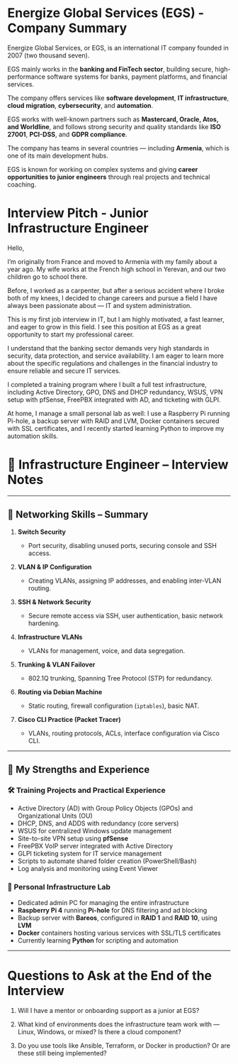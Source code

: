 # Energize Global Services (EGS) - Company Summary

Energize Global Services, or EGS, is an international IT company founded in 2007 (two thousand seven).

EGS mainly works in the **banking and FinTech sector**, building secure, high-performance software systems for banks, payment platforms, and financial services.

The company offers services like **software development**, **IT infrastructure**, **cloud migration**, **cybersecurity**, and **automation**.

EGS works with well-known partners such as **Mastercard, Oracle, Atos, and Worldline**, and follows strong security and quality standards like **ISO 27001**, **PCI-DSS**, and **GDPR compliance**.

The company has teams in several countries — including **Armenia**, which is one of its main development hubs.

EGS is known for working on complex systems and giving **career opportunities to junior engineers** through real projects and technical coaching.




# Interview Pitch - Junior Infrastructure Engineer

Hello,

I’m originally from France and moved to Armenia with my family about a year ago.
My wife works at the French high school in Yerevan, and our two children go to school there.

Before, I worked as a carpenter, but after a serious accident where I broke both of my knees, I decided to change careers and pursue a field I have always been passionate about — IT and system administration.

This is my first job interview in IT, but I am highly motivated, a fast learner, and eager to grow in this field. I see this position at EGS as a great opportunity to start my professional career.

I understand that the banking sector demands very high standards in security, data protection, and service availability. I am eager to learn more about the specific regulations and challenges in the financial industry to ensure reliable and secure IT services.

I completed a training program where I built a full test infrastructure, including Active Directory, GPO, DNS and DHCP redundancy, WSUS, VPN setup with pfSense, FreePBX integrated with AD, and ticketing with GLPI.

At home, I manage a small personal lab as well: I use a Raspberry Pi running Pi-hole, a backup server with RAID and LVM, Docker containers secured with SSL certificates, and I recently started learning Python to improve my automation skills.






# 💼 Infrastructure Engineer – Interview Notes

---

## 🔧 Networking Skills – Summary

1. **Switch Security**  
   - Port security, disabling unused ports, securing console and SSH access.

2. **VLAN & IP Configuration**  
   - Creating VLANs, assigning IP addresses, and enabling inter-VLAN routing.

3. **SSH & Network Security**  
   - Secure remote access via SSH, user authentication, basic network hardening.

4. **Infrastructure VLANs**  
   - VLANs for management, voice, and data segregation.

5. **Trunking & VLAN Failover**  
   - 802.1Q trunking, Spanning Tree Protocol (STP) for redundancy.

6. **Routing via Debian Machine**  
   - Static routing, firewall configuration (`iptables`), basic NAT.

7. **Cisco CLI Practice (Packet Tracer)**  
   - VLANs, routing protocols, ACLs, interface configuration via Cisco CLI.

---

## 💪 My Strengths and Experience

### 🛠️ Training Projects and Practical Experience

- Active Directory (AD) with Group Policy Objects (GPOs) and Organizational Units (OU)
- DHCP, DNS, and ADDS with redundancy (core servers)
- WSUS for centralized Windows update management
- Site-to-site VPN setup using **pfSense**
- FreePBX VoIP server integrated with Active Directory
- GLPI ticketing system for IT service management
- Scripts to automate shared folder creation (PowerShell/Bash)
- Log analysis and monitoring using Event Viewer

### 🧪 Personal Infrastructure Lab

- Dedicated admin PC for managing the entire infrastructure
- **Raspberry Pi 4** running **Pi-hole** for DNS filtering and ad blocking
- Backup server with **Bareos**, configured in **RAID 1** and **RAID 10**, using **LVM**
- **Docker** containers hosting various services with SSL/TLS certificates
- Currently learning **Python** for scripting and automation

---



# Questions to Ask at the End of the Interview

1. Will I have a mentor or onboarding support as a junior at EGS?

2. What kind of environments does the infrastructure team work with — Linux, Windows, or mixed? Is there a cloud component?

3. Do you use tools like Ansible, Terraform, or Docker in production? Or are these still being implemented?

